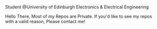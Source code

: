 Student @University of Edinburgh Electronics & Electrical Engineering

Hello There, Most of my Repos are Private.
If you'd like to see my repos with a valid reason, Please contact me!
